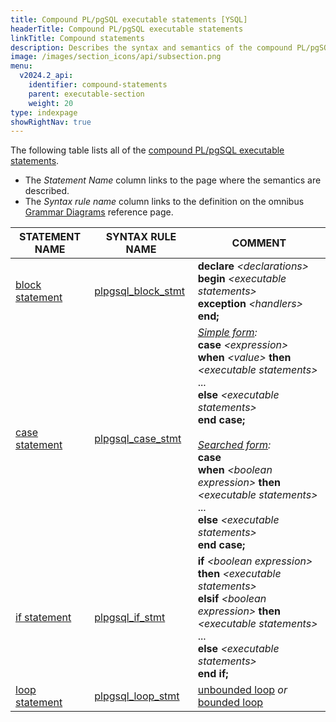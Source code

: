 ```yaml
---
title: Compound PL/pgSQL executable statements [YSQL]
headerTitle: Compound PL/pgSQL executable statements
linkTitle: Compound statements
description: Describes the syntax and semantics of the compound PL/pgSQL executable statements. [YSQL]
image: /images/section_icons/api/subsection.png
menu:
  v2024.2_api:
    identifier: compound-statements
    parent: executable-section
    weight: 20
type: indexpage
showRightNav: true
---
```


The following table lists all of the [compound PL/pgSQL executable statements](../../../../../syntax_resources/grammar_diagrams/#plpgsql-compound-stmt).
- The _Statement Name_ column links to the page where the semantics are described.
- The _Syntax rule name_ column links to the definition on the omnibus [Grammar Diagrams](../../../../../syntax_resources/grammar_diagrams/) reference page.

| STATEMENT NAME                                | SYNTAX RULE NAME                                                                           | COMMENT |
| --------------------------------------------- | ------------------------------------------------------------------------------------------ | ------- |
| [block statement](../../#plpgsql-block-stmt)  | [plpgsql_block_stmt](../../../../../syntax_resources/grammar_diagrams/#plpgsql-block-stmt) | **declare** _\<declarations\>_<br /> **begin** _\<executable statements\>_<br /> **exception** _\<handlers\>_<br /> **end;** |
| [case statement](./case-statement/)           | [plpgsql_case_stmt](../../../../../syntax_resources/grammar_diagrams/#plpgsql-case-stmt)   | _<ins>Simple form</ins>:_<br /> **case** _\<expression\>_<br /> **when** _\<value\>_ **then** _\<executable statements\>_ ...<br /> **else** _\<executable statements\>_<br /> **end case;** <br /><br /> _<ins>Searched form</ins>:_<br /> **case** <br /> **when** _\<boolean expression\>_ **then** _\<executable statements\>_ ...<br /> **else** _\<executable statements\>_<br /> **end case;** |
| [if statement](./if-statement/)               | [plpgsql_if_stmt](../../../../../syntax_resources/grammar_diagrams/#plpgsql-if-stmt)       | **if** _\<boolean expression\>_ **then** _\<executable statements\>_<br /> **elsif** _\<boolean expression\>_ **then** _\<executable statements\>_ ...<br /> **else** _\<executable statements\>_<br /> **end if;** |
| [loop statement](./loop-exit-continue/)       | [plpgsql_loop_stmt](../../../../../syntax_resources/grammar_diagrams/#plpgsql-loop-stmt)   | [unbounded loop](./loop-exit-continue/infinite-and-while-loops/) _or_ [bounded loop](./loop-exit-continue/#bounded-loop) |
